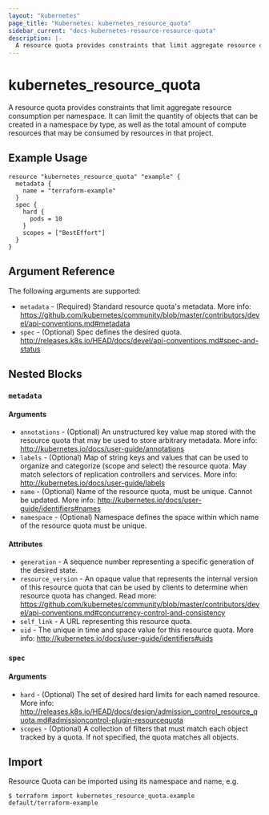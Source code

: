 ```yaml
---
layout: "kubernetes"
page_title: "Kubernetes: kubernetes_resource_quota"
sidebar_current: "docs-kubernetes-resource-resource-quota"
description: |-
  A resource quota provides constraints that limit aggregate resource consumption per namespace. It can limit the quantity of objects that can be created in a namespace by type, as well as the total amount of compute resources that may be consumed by resources in that project.
---
```


# kubernetes_resource_quota

A resource quota provides constraints that limit aggregate resource consumption per namespace. It can limit the quantity of objects that can be created in a namespace by type, as well as the total amount of compute resources that may be consumed by resources in that project.


## Example Usage

```hcl
resource "kubernetes_resource_quota" "example" {
  metadata {
    name = "terraform-example"
  }
  spec {
    hard {
      pods = 10
    }
    scopes = ["BestEffort"]
  }
}
```

## Argument Reference

The following arguments are supported:

* `metadata` - (Required) Standard resource quota's metadata. More info: https://github.com/kubernetes/community/blob/master/contributors/devel/api-conventions.md#metadata
* `spec` - (Optional) Spec defines the desired quota. http://releases.k8s.io/HEAD/docs/devel/api-conventions.md#spec-and-status

## Nested Blocks

### `metadata`

#### Arguments

* `annotations` - (Optional) An unstructured key value map stored with the resource quota that may be used to store arbitrary metadata. More info: http://kubernetes.io/docs/user-guide/annotations
* `labels` - (Optional) Map of string keys and values that can be used to organize and categorize (scope and select) the resource quota. May match selectors of replication controllers and services. More info: http://kubernetes.io/docs/user-guide/labels
* `name` - (Optional) Name of the resource quota, must be unique. Cannot be updated. More info: http://kubernetes.io/docs/user-guide/identifiers#names
* `namespace` - (Optional) Namespace defines the space within which name of the resource quota must be unique.

#### Attributes


* `generation` - A sequence number representing a specific generation of the desired state.
* `resource_version` - An opaque value that represents the internal version of this resource quota that can be used by clients to determine when resource quota has changed. Read more: https://github.com/kubernetes/community/blob/master/contributors/devel/api-conventions.md#concurrency-control-and-consistency
* `self_link` - A URL representing this resource quota.
* `uid` - The unique in time and space value for this resource quota. More info: http://kubernetes.io/docs/user-guide/identifiers#uids

### `spec`

#### Arguments

* `hard` - (Optional) The set of desired hard limits for each named resource. More info: http://releases.k8s.io/HEAD/docs/design/admission_control_resource_quota.md#admissioncontrol-plugin-resourcequota
* `scopes` - (Optional) A collection of filters that must match each object tracked by a quota. If not specified, the quota matches all objects.

## Import

Resource Quota can be imported using its namespace and name, e.g.

```
$ terraform import kubernetes_resource_quota.example default/terraform-example
```